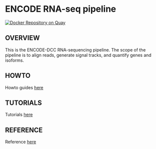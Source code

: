 ENCODE RNA-seq pipeline
=================================================
[![Docker Repository on Quay](https://quay.io/repository/encode-dcc/rna-seq-pipeline/status "Docker Repository on Quay")](https://quay.io/repository/encode-dcc/rna-seq-pipeline)

OVERVIEW
------------
This is the ENCODE-DCC RNA-sequencing pipeline. The scope of the pipeline is to align reads, generate signal tracks, and quantify genes and isoforms.

HOWTO
------
Howto guides [here](docs/howto.md)

TUTORIALS
-----------
Tutorials [here](docs/tutorials.md)

REFERENCE
----------
Reference [here](docs/reference.md) 
